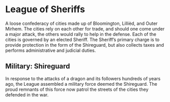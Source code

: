 # League of Sheriffs

A loose confederacy of cities made up of Bloomington, Lillièd, and Outer Mirhem.
The cities rely on each other for trade, and should one come under a major attack, the others would rally to help in the defense.
Each of the cities is governed by an elected Sheriff.
The Sheriff’s primary charge is to provide protection in the form of the Shireguard, but also collects taxes and performs administrative and judicial duties.

## Military: Shireguard

In response to the attacks of a dragon and its followers hundreds of years ago, the League assembled a military force deemed the Shireguard.
The proud remnants of this force now patrol the streets of the cities they defended in the war. 
